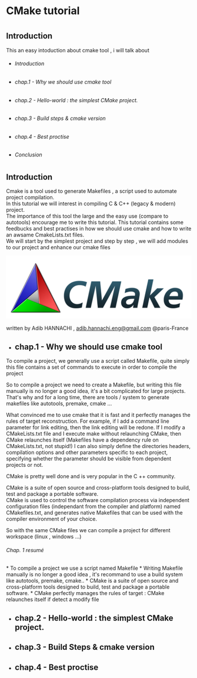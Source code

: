 # <h1> CMake tutorial
# <h2> Introduction

This an easy intoduction about cmake tool , i will talk about 
* <h6> Introduction
* <h6>chap.1 - Why we should use cmake tool 
* <h6>chap.2 - Hello-world : the simplest CMake project. 
* <h6>chap.3 - Build steps & cmake version   
* <h6>chap.4 - Best proctise 
* <h6> Conclusion 

# <h2> Introduction
Cmake is a tool used to generate Makefiles , a script used to automate project compilation.  
In this tutorial we will interest in compiling C & C++ (legacy & modern) project.  
The importance of this tool the large and the easy use (compare to autotools) encourage me to write this tutorial.
This tutorial contains some feedbucks and best practises in how we should use cmake and how to write an awsame CmakeLists.txt files.  
We will start by the simplest project and step by step , we will add modules to our project and enhance our cmake files

![GitHub Logo](/images/CMake-Logo-and-Text.png)

written by Adib HANNACHI , adib.hannachi.eng@gmail.com @paris-France

* <h2>chap.1 - Why we should use cmake tool 
   
 To compile a project, we generally use a script called Makefile, quite simply this file contains a set of commands to execute in order to compile the project 
 
  
So to compile a project we need to create a Makefile, but writing this file manually is no longer a good idea, it's a bit complicated for large projects. That's why and for a long time, there are tools / system to generate makefiles like autotools, premake, cmake ...


What convinced me to use cmake that it is fast and it perfectly manages the rules of target reconstruction. For example, if I add a command line parameter for link editing, then the link editing will be redone. If I modify a CMakeLists.txt file and I execute make without relaunching CMake, then CMake relaunches itself (Makefiles have a dependency rule on CMakeLists.txt, not stupid!) I can also simply define the directories headers, compilation options and other parameters specific to each project, specifying whether the parameter should be visible from dependent projects or not.

CMake is pretty well done and is very popular in the C ++ community.

CMake is a suite of open source and cross-platform tools designed to build, test and package a portable software.  
CMake is used to control the software compilation process via independent configuration files (independant from the compiler and platform) named CMakefiles.txt, and generates native Makefiles that can be used with the compiler environment of your choice.

So with the same CMake files we can compile a project for different workspace (linux , windows ...) 
 
<h6> Chap. 1 resumé </h6>  
* To compile a project we use a script named Makefile
* Writing Makefile manually is no longer a good idea , it's recommand to use a build system like autotools, premake, cmake..
* CMake is a suite of open source and cross-platform tools designed to build, test and package a portable software.
* CMake perfectly manages the rules of target : CMake relaunches itself if detect a modify file  


* <h2>chap.2 - Hello-world : the simplest CMake project. 
* <h2>chap.3 - Build Steps & cmake version   
* <h2>chap.4 - Best proctise 
